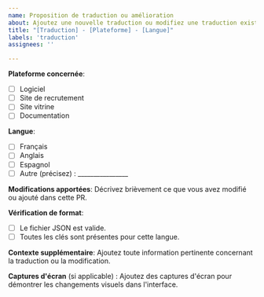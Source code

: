 ```yaml
---
name: Proposition de traduction ou amélioration
about: Ajoutez une nouvelle traduction ou modifiez une traduction existante
title: "[Traduction] - [Plateforme] - [Langue]"
labels: 'traduction'
assignees: ''

---
```


**Plateforme concernée**:
- [ ] Logiciel
- [ ] Site de recrutement
- [ ] Site vitrine
- [ ] Documentation

**Langue**:
- [ ] Français
- [ ] Anglais
- [ ] Espagnol
- [ ] Autre (précisez) : ________________

**Modifications apportées**:
Décrivez brièvement ce que vous avez modifié ou ajouté dans cette PR.

**Vérification de format**:
- [ ] Le fichier JSON est valide.
- [ ] Toutes les clés sont présentes pour cette langue.

**Contexte supplémentaire**:
Ajoutez toute information pertinente concernant la traduction ou la modification.

**Captures d'écran** (si applicable) :
Ajoutez des captures d'écran pour démontrer les changements visuels dans l'interface.
